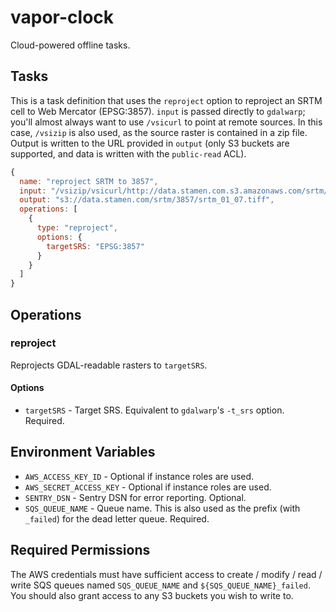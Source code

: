 # vapor-clock

Cloud-powered offline tasks.

## Tasks

This is a task definition that uses the `reproject` option to reproject an SRTM
cell to Web Mercator (EPSG:3857). `input` is passed directly to `gdalwarp`;
you'll almost always want to use `/vsicurl` to point at remote sources. In
this case, `/vsizip` is also used, as the source raster is contained in a zip
file. Output is written to the URL provided in `output` (only S3 buckets are
supported, and data is written with the `public-read` ACL).

```javascript
{
  name: "reproject SRTM to 3857",
  input: "/vsizip/vsicurl/http://data.stamen.com.s3.amazonaws.com/srtm/source/srtm_01_07.zip/srtm_01_07.tif",
  output: "s3://data.stamen.com/srtm/3857/srtm_01_07.tiff",
  operations: [
    {
      type: "reproject",
      options: {
        targetSRS: "EPSG:3857"
      }
    }
  ]
}
```

## Operations

### reproject

Reprojects GDAL-readable rasters to `targetSRS`.

#### Options

* `targetSRS` - Target SRS. Equivalent to `gdalwarp`'s `-t_srs` option.
  Required.

## Environment Variables

* `AWS_ACCESS_KEY_ID` - Optional if instance roles are used.
* `AWS_SECRET_ACCESS_KEY` - Optional if instance roles are used.
* `SENTRY_DSN` - Sentry DSN for error reporting. Optional.
* `SQS_QUEUE_NAME` - Queue name. This is also used as the prefix (with
  `_failed`) for the dead letter queue. Required.

## Required Permissions

The AWS credentials must have sufficient access to create / modify / read
/ write SQS queues named `SQS_QUEUE_NAME` and `${SQS_QUEUE_NAME}_failed`. You
should also grant access to any S3 buckets you wish to write to.
